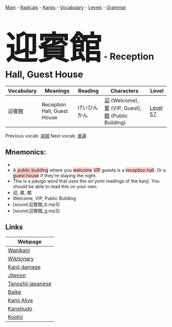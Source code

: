 <style> bigfont {font-size: 100px}</style>
[Main](../README.md) -
[Radicals](../radicals.md) -
[Kanjis](../kanjis.md) -
[Vocabulary](../vocabulary.md) -
[Levels](../levels.md) -
[Grammar](../grammar.md)
# <bigfont> 迎賓館</bigfont> - Reception Hall, Guest House 

| Vocabulary | Meanings | Reading | Characters | Level |
| --- | --- | --- | --- | --- |
| 迎賓館 | Reception Hall, Guest House | げいひんかん |  [迎](../kanjis/迎.md) (Welcome), [賓](../kanjis/賓.md) (VIP, Guest), [館](../kanjis/館.md) (Public Building) | [Level 57](../levels/wk_level57.md) |

Previous vocab: [盗賊](盗賊.md) Next vocab: [普遍](普遍.md) 

## Mnemonics:

* 
* A <span style="background-color:#ffcccb"> public building</span> where you <span style="background-color:#ffcccb"> welcome</span> <span style="background-color:#ffcccb"> VIP</span> guests is a <span style="background-color:#ffcccb"> reception hall</span>. Or a <span style="background-color:#ffcccb"> guest house</span> if they're staying the night.
* This is a jukugo word that uses the on'yomi readings of the kanji. You should be able to read this on your own.
* 迎, 賓, 館
* Welcome, VIP, Public Building
* [sound:迎賓館_b.mp3]
* [sound:迎賓館_g.mp3]


## Links 

| Webpage |
| --- |
| [Wanikani          ](https://www.wanikani.com/kanji/迎賓館) |
| [Wiktionary        ](https://en.wiktionary.org/wiki/迎賓館) |
| [Kanji damage      ](http://www.kanjidamage.com/kanji/search?utf8=✓&q=迎賓館) |
| [Jitenon           ](https://jitenon.com/kanji/迎賓館) |
| [Tanoshii japanese ](https://www.tanoshiijapanese.com/dictionary/kanji.cfm?k=迎賓館) |
| [Baike             ](https://baike.baidu.com/item/迎賓館) |
| [Kanji Alive       ](https://app.kanjialive.com/迎賓館) |
| [Kanshudo          ](https://www.kanshudo.com/searchmn?q=迎賓館) |
| [Koohii            ](https://kanji.koohii.com/study/kanji/迎賓館) |
